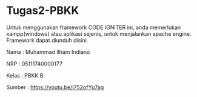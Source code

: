 # Tugas2-PBKK


Untuk menggunakan framework CODE IGNITER ini, anda memerlukan xampp(windows) atau aplikasi sejenis, untuk menjalankan apache engine. Framework dapat diunduh disini.

Nama : Muhammad Ilham Indiano 

NRP : 05111740000177 

Kelas : PBKK B

Sumber : https://youtu.be/I752ofYu7ag
